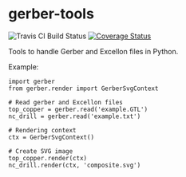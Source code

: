 gerber-tools
============
![Travis CI Build Status](https://travis-ci.org/hamiltonkibbe/gerber-tools.svg?branch=master) 
[![Coverage Status](https://coveralls.io/repos/hamiltonkibbe/gerber-tools/badge.png?branch=master)](https://coveralls.io/r/hamiltonkibbe/gerber-tools?branch=master)

Tools to handle Gerber and Excellon files in Python.

Example:

    import gerber
    from gerber.render import GerberSvgContext

    # Read gerber and Excellon files
    top_copper = gerber.read('example.GTL')
    nc_drill = gerber.read('example.txt')

    # Rendering context
    ctx = GerberSvgContext()

    # Create SVG image
    top_copper.render(ctx)
    nc_drill.render(ctx, 'composite.svg')
